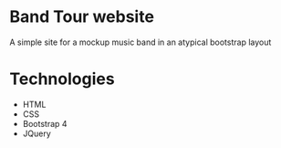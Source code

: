 # Band Tour website 
A simple site for a mockup music band in an atypical bootstrap layout
# Technologies
* HTML
* CSS
* Bootstrap 4
* JQuery

